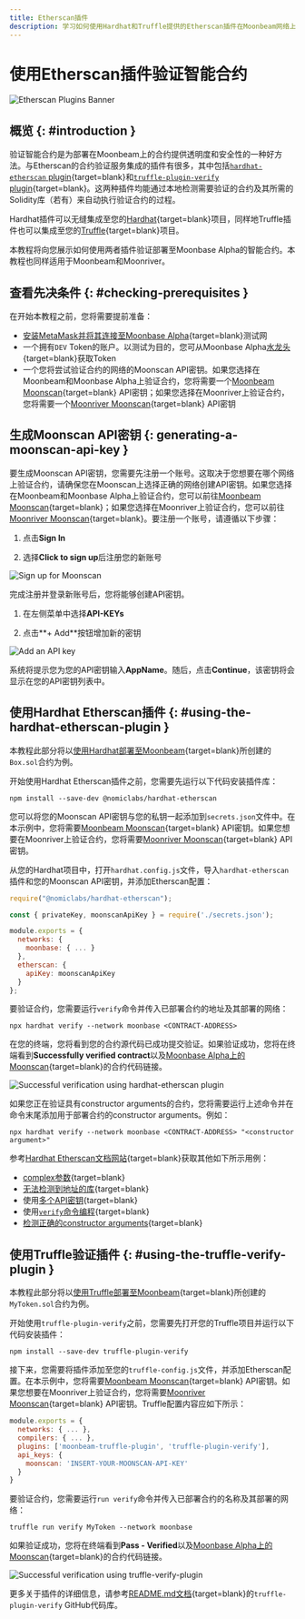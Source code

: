 ```yaml
---
title: Etherscan插件
description: 学习如何使用Hardhat和Truffle提供的Etherscan插件在Moonbeam网络上验证智能合约
---
```


# 使用Etherscan插件验证智能合约

![Etherscan Plugins Banner](/images/builders/build/eth-api/verify-contracts/etherscan-plugins/plugins-banner.png)

## 概览 {: #introduction }

验证智能合约是为部署在Moonbeam上的合约提供透明度和安全性的一种好方法。与Etherscan的合约验证服务集成的插件有很多，其中包括[`hardhat-etherscan` plugin](https://hardhat.org/plugins/nomiclabs-hardhat-etherscan.html){target=blank}和[`truffle-plugin-verify` plugin](https://github.com/rkalis/truffle-plugin-verify){target=blank}。这两种插件均能通过本地检测需要验证的合约及其所需的Solidity库（若有）来自动执行验证合约的过程。

Hardhat插件可以无缝集成至您的[Hardhat](https://hardhat.org/){target=blank}项目，同样地Truffle插件也可以集成至您的[Truffle](https://trufflesuite.com/){target=blank}项目。

本教程将向您展示如何使用两者插件验证部署至Moonbase Alpha的智能合约。本教程也同样适用于Moonbeam和Moonriver。

## 查看先决条件 {: #checking-prerequisites }

在开始本教程之前，您将需要提前准备：

- [安装MetaMask并将其连接至Moonbase Alpha](/tokens/connect/metamask/){target=blank}测试网
- 一个拥有`DEV` Token的账户。以测试为目的，您可从Moonbase Alpha[水龙头](/builders/get-started/moonbase/#get-tokens/){target=blank}获取Token
- 一个您将尝试验证合约的网络的Moonscan API密钥。如果您选择在Moonbeam和Moonbase Alpha上验证合约，您将需要一个[Moonbeam Moonscan](https://moonscan.io/){target=blank} API密钥；如果您选择在Moonriver上验证合约，您将需要一个[Moonriver Moonscan](https://moonriver.moonscan.io/){target=blank} API密钥

## 生成Moonscan API密钥 {: generating-a-moonscan-api-key }

要生成Moonscan API密钥，您需要先注册一个账号。这取决于您想要在哪个网络上验证合约，请确保您在Moonscan上选择正确的网络创建API密钥。如果您选择在Moonbeam和Moonbase Alpha上验证合约，您可以前往[Moonbeam Moonscan](https://moonscan.io/){target=blank}；如果您选择在Moonriver上验证合约，您可以前往[Moonriver Moonscan](https://moonriver.moonscan.io/){target=blank}。要注册一个账号，请遵循以下步骤：

1. 点击**Sign In**

2. 选择**Click to sign up**后注册您的新账号

![Sign up for Moonscan](/images/builders/build/eth-api/verify-contracts/etherscan-plugins/plugins-1.png)

完成注册并登录新账号后，您将能够创建API密钥。

1. 在左侧菜单中选择**API-KEYs**

2. 点击**+ Add**按钮增加新的密钥

![Add an API key](/images/builders/build/eth-api/verify-contracts/etherscan-plugins/plugins-2.png)

系统将提示您为您的API密钥输入**AppName**。随后，点击**Continue**，该密钥将会显示在您的API密钥列表中。

## 使用Hardhat Etherscan插件 {: #using-the-hardhat-etherscan-plugin }

本教程此部分将以[使用Hardhat部署至Moonbeam](/builders/interact/hardhat/){target=blank}所创建的`Box.sol`合约为例。

开始使用Hardhat Etherscan插件之前，您需要先运行以下代码安装插件库：

```
npm install --save-dev @nomiclabs/hardhat-etherscan
```

您可以将您的Moonscan API密钥与您的私钥一起添加到`secrets.json`文件中。在本示例中，您将需要[Moonbeam Moonscan](https://moonscan.io/){target=blank} API密钥。如果您想要在Moonriver上验证合约，您将需要[Moonriver Moonscan](https://moonriver.moonscan.io/){target=blank} API密钥。

从您的Hardhat项目中，打开`hardhat.config.js`文件，导入`hardhat-etherscan`插件和您的Moonscan API密钥，并添加Etherscan配置：

```js
require("@nomiclabs/hardhat-etherscan");

const { privateKey, moonscanApiKey } = require('./secrets.json');

module.exports = {
  networks: {
    moonbase: { ... }
  },
  etherscan: {
    apiKey: moonscanApiKey
  }
};
```

要验证合约，您需要运行`verify`命令并传入已部署合约的地址及其部署的网络：

```
npx hardhat verify --network moonbase <CONTRACT-ADDRESS>
```

在您的终端，您将看到您的合约源代码已成功提交验证。如果验证成功，您将在终端看到**Successfully verified contract**以及[Moonbase Alpha上的Moonscan](https://moonbase.moonscan.io/){target=blank}的合约代码链接。

![Successful verification using hardhat-etherscan plugin](/images/builders/build/eth-api/verify-contracts/etherscan-plugins/plugins-3.png)

如果您正在验证具有constructor arguments的合约，您将需要运行上述命令并在命令末尾添加用于部署合约的constructor arguments。例如：

```
npx hardhat verify --network moonbase <CONTRACT-ADDRESS> "<constructor argument>"
```

参考[Hardhat Etherscan文档网站](https://hardhat.org/plugins/nomiclabs-hardhat-etherscan.html){target=blank}获取其他如下所示用例：

- [complex参数](https://hardhat.org/plugins/nomiclabs-hardhat-etherscan.html#complex-arguments){target=blank}
- [无法检测到地址的库](https://hardhat.org/plugins/nomiclabs-hardhat-etherscan.html#libraries-with-undetectable-addresses){target=blank}
- 使用[多个API密钥](https://hardhat.org/plugins/nomiclabs-hardhat-etherscan.html#multiple-api-keys-and-alternative-block-explorers){target=blank}
- 使用[`verify`命令编程](https://hardhat.org/plugins/nomiclabs-hardhat-etherscan.html#using-programmatically){target=blank}
- [检测正确的constructor arguments](https://info.etherscan.com/determine-correct-constructor-argument-during-source-code-verification-on-etherscan/){target=blank}

## 使用Truffle验证插件 {: #using-the-truffle-verify-plugin }

本教程此部分将以[使用Truffle部署至Moonbeam](/builders/interact/truffle/){target=blank}所创建的`MyToken.sol`合约为例。

开始使用`truffle-plugin-verify`之前，您需要先打开您的Truffle项目并运行以下代码安装插件：

```
npm install --save-dev truffle-plugin-verify
```

接下来，您需要将插件添加至您的`truffle-config.js`文件，并添加Etherscan配置。在本示例中，您将需要[Moonbeam Moonscan](https://moonscan.io/){target=blank} API密钥。如果您想要在Moonriver上验证合约，您将需要[Moonriver Moonscan](https://moonriver.moonscan.io/){target=blank} API密钥。Truffle配置内容应如下所示：

```js
module.exports = {
  networks: { ... },
  compilers: { ... },
  plugins: ['moonbeam-truffle-plugin', 'truffle-plugin-verify'],
  api_keys: {
    moonscan: 'INSERT-YOUR-MOONSCAN-API-KEY'
  }
}
```

要验证合约，您需要运行`run verify`命令并传入已部署合约的名称及其部署的网络：

```
truffle run verify MyToken --network moonbase
```

如果验证成功，您将在终端看到**Pass - Verified**以及[Moonbase Alpha上的Moonscan](https://moonbase.moonscan.io/){target=blank}的合约代码链接。

![Successful verification using truffle-verify-plugin](/images/builders/build/eth-api/verify-contracts/etherscan-plugins/plugins-4.png)

更多关于插件的详细信息，请参考[README.md文档](https://github.com/rkalis/truffle-plugin-verify#readme){target=blank}的`truffle-plugin-verify` GitHub代码库。